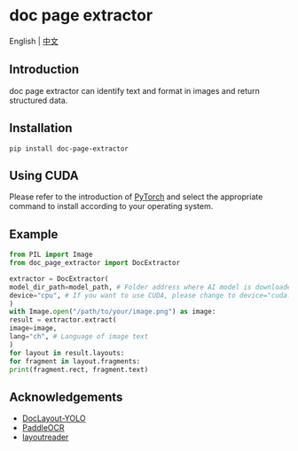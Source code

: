 # doc page extractor

English | [中文](./README_zh-CN.md)

## Introduction

doc page extractor can identify text and format in images and return structured data.

## Installation

```shell
pip install doc-page-extractor
```

## Using CUDA

Please refer to the introduction of [PyTorch](https://pytorch.org/get-started/locally/) and select the appropriate command to install according to your operating system.

## Example

```python
from PIL import Image
from doc_page_extractor import DocExtractor

extractor = DocExtractor(
model_dir_path=model_path, # Folder address where AI model is downloaded and installed
device="cpu", # If you want to use CUDA, please change to device="cuda:0".
)
with Image.open("/path/to/your/image.png") as image:
result = extractor.extract(
image=image,
lang="ch", # Language of image text
)
for layout in result.layouts:
for fragment in layout.fragments:
print(fragment.rect, fragment.text)
```

## Acknowledgements

- [DocLayout-YOLO](https://github.com/opendatalab/DocLayout-YOLO)
- [PaddleOCR](https://github.com/PaddlePaddle/PaddleOCR)
- [layoutreader](https://github.com/ppaanngggg/layoutreader)